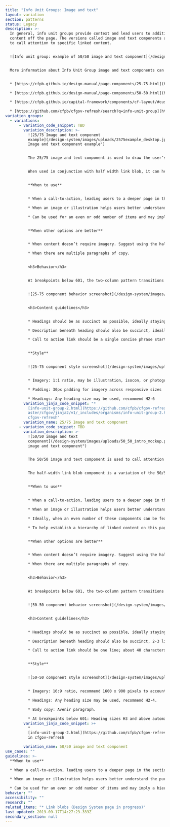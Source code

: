 ```yaml
---
title: "Info Unit Groups: Image and text"
layout: variation
section: patterns
status: Legacy
description: >-
  In general, info unit groups provide context and lead users to additional
  content off the page. The versions called image and text components are used
  to call attention to specific linked content.


  ![Info unit group: example of 50/50 image and text component](/design-system/images/uploads/50_50_intro_mockup.png "Info unit group: example of 50/50 image and text component")


  More information about Info Unit Group image and text components can be found at:


  * [https://cfpb.github.io/design-manual/page-components/25-75.html](https://cfpb.github.io/design-manual/page-components/25-75.html)

  * [https://cfpb.github.io/design-manual/page-components/50-50.html](https://cfpb.github.io/design-manual/page-components/50-50.html)

  * [https://cfpb.github.io/capital-framework/components/cf-layout/#custom-content-layouts](https://cfpb.github.io/capital-framework/components/cf-layout/#custom-content-layouts)

  * [https://github.com/cfpb/cfgov-refresh/search?q=info-unit-group](https://github.com/cfpb/cfgov-refresh/search?q=info-unit-group)
variation_groups:
  - variations:
      - variation_code_snippet: TBD
        variation_description: >-
          ![25/75 Image and text component
          example](/design-system/images/uploads/2575example_desktop.jpg "25/75
          Image and text component example")


          The 25/75 image and text component is used to draw the user’s eye to key information and navigation links, and aid comprehension by pairing content with illustration/imagery.


          When used in conjunction with half width link blob, it can help create a hierarchy of child pages or other content on the page, or can help feature a particular link over others.


          **When to use**


          * When a call-to-action, leading users to a deeper page in the section, needs a visual highlight on the page.

          * When an image or illustration helps users better understand the purpose of content.

          * Can be used for an even or odd number of items and may imply a hierarchy of information given the list style format.


          **When other options are better**


          * When content doesn’t require imagery. Suggest using the half width link blob pattern instead.

          * When there are multiple paragraphs of copy.


          <h3>Behavior</h3>


          At breakpoints below 601, the two-column pattern transitions into a single column and stacks each instance in Z-order.


          ![25-75 component behavior screenshot](/design-system/images/uploads/25-75-behavior.png "25-75 component behavior screenshot")


          <h3>Content guidelines</h3>


          * Headings should be as succinct as possible, ideally staying on a single line at max column width; 60 characters or less.

          * Description beneath heading should also be succinct, ideally no more than 4 lines at max column width; 1-2 sentences, no more than 275 characters.

          * Call to action link should be a single concise phrase starting with an action verb. Should stay on a single line at max column width; 65 characters or less.


          **Style**


          ![25-75 component style screenshot](/design-system/images/uploads/style_desktop_1.jpg "25-75 component style screenshot")


          * Imagery: 1:1 ratio, may be illustration, isocon, or photography. 150px wide for 901+ px breakpoint and 130 px wide for 900 px breakpoint and below

          * Padding: 30px padding for imagery across responsive sizes

          * Headings: Any heading size may be used, recommend H2-6
        variation_jinja_code_snippet: "*
          [info-unit-group-2.html](https://github.com/cfpb/cfgov-refresh/blob/m\
          aster/cfgov/jinja2/v1/_includes/organisms/info-unit-group-2.html) in
          cfgov-refresh"
        variation_name: 25/75 Image and text component
      - variation_code_snippet: TBD
        variation_description: >-
          ![50/50 image and text
          component](/design-system/images/uploads/50_50_intro_mockup.png "50/50
          image and text component")


          The 50/50 image and text component is used to call attention to specific linked content on a page and feature it prodominantly. At larger breakpoints, this component has a two column layout to utilize extra screen real estate.


          The half-width link blob component is a variation of the 50/50 image and text that does not use imagery.


          **When to use**


          * When a call-to-action, leading users to a deeper page in the section, needs a visual highlight on the page.

          * When an image or illustration helps users better understand the purpose of content.

          * Ideally, when an even number of these components can be featured together.

          * To help establish a hierarchy of linked content on this page.


          **When other options are better**


          * When content doesn’t require imagery. Suggest using the half-width link blob component instead.

          * When there are multiple paragraphs of copy.


          <h3>Behavior</h3>


          At breakpoints below 601, the two-column pattern transitions into a single column and stacks each instance in Z-order.


          ![50-50 component behavior screenshot](/design-system/images/uploads/50-50-behavior.png "50-50 component behavior screenshot")


          <h3>Content guidelines</h3>


          * Headings should be as succinct as possible, ideally staying on a single line at max column width (30 characters or less).

          * Description beneath heading should also be succinct, 2-3 lines at max column width of text; roughly 50-130 characters.

          * Call to action link should be one line; about 40 characters or less. Link content should follow link guidelines.


          **Style**


          ![50-50 component style screenshot](/design-system/images/uploads/50_50_style_mockup.png "50-50 component style screenshot")


          * Imagery: 16:9 ratio, recommend 1600 x 900 pixels to account for retina displays.

          * Headings: Any heading size may be used, recommend H2-4.

          * Body copy: Avenir paragraph.

          * At breakpoints below 601: Heading sizes H3 and above automatically drop down one level and the mobile link style is used for the call to action link(s).
        variation_jinja_code_snippet: >+
          *
          [info-unit-group-2.html](https://github.com/cfpb/cfgov-refresh/blob/master/cfgov/jinja2/v1/_includes/organisms/info-unit-group-2.html)
          in cfgov-refresh

        variation_name: 50/50 image and text component
use_cases: ""
guidelines: >-
  **When to use**

  * When a call-to-action, leading users to a deeper page in the section, needs a visual highlight on the page.

  * When an image or illustration helps users better understand the purpose of content.

  * Can be used for an even or odd number of items and may imply a hierarchy of information given the list style format.
behavior: ""
accessibility: ""
research: ""
related_items: "* Link blobs (Design System page in progress)"
last_updated: 2019-09-17T14:27:23.333Z
secondary_section: null
---
```

